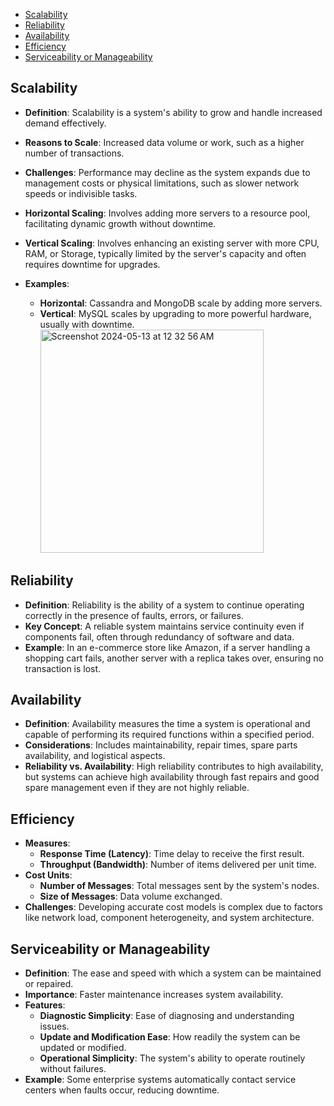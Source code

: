 <!-- @import "[TOC]" {cmd="toc" depthFrom=1 depthTo=6 orderedList=false} -->

<!-- code_chunk_output -->

- [Scalability](#scalability)
- [Reliability](#reliability)
- [Availability](#availability)
- [Efficiency](#efficiency)
- [Serviceability or Manageability](#serviceability-or-manageability)

<!-- /code_chunk_output -->

## Scalability

- **Definition**: Scalability is a system's ability to grow and handle increased demand effectively.
- **Reasons to Scale**: Increased data volume or work, such as a higher number of transactions.
- **Challenges**: Performance may decline as the system expands due to management costs or physical limitations, such as slower network speeds or indivisible tasks.
- **Horizontal Scaling**: Involves adding more servers to a resource pool, facilitating dynamic growth without downtime.
- **Vertical Scaling**: Involves enhancing an existing server with more CPU, RAM, or Storage, typically limited by the server's capacity and often requires downtime for upgrades.
- **Examples**:

  - **Horizontal**: Cassandra and MongoDB scale by adding more servers.
  - **Vertical**: MySQL scales by upgrading to more powerful hardware, usually with downtime.
    <img width="357" alt="Screenshot 2024-05-13 at 12 32 56 AM" src="https://github.com/KadamJay/DesignPreparation/assets/106463391/f1570b09-732d-48f1-821c-472716e2a491">

## Reliability

- **Definition**: Reliability is the ability of a system to continue operating correctly in the presence of faults, errors, or failures.
- **Key Concept**: A reliable system maintains service continuity even if components fail, often through redundancy of software and data.
- **Example**: In an e-commerce store like Amazon, if a server handling a shopping cart fails, another server with a replica takes over, ensuring no transaction is lost.

## Availability

- **Definition**: Availability measures the time a system is operational and capable of performing its required functions within a specified period.
- **Considerations**: Includes maintainability, repair times, spare parts availability, and logistical aspects.
- **Reliability vs. Availability**: High reliability contributes to high availability, but systems can achieve high availability through fast repairs and good spare management even if they are not highly reliable.

## Efficiency

- **Measures**:
  - **Response Time (Latency)**: Time delay to receive the first result.
  - **Throughput (Bandwidth)**: Number of items delivered per unit time.
- **Cost Units**:
  - **Number of Messages**: Total messages sent by the system's nodes.
  - **Size of Messages**: Data volume exchanged.
- **Challenges**: Developing accurate cost models is complex due to factors like network load, component heterogeneity, and system architecture.

## Serviceability or Manageability

- **Definition**: The ease and speed with which a system can be maintained or repaired.
- **Importance**: Faster maintenance increases system availability.
- **Features**:
  - **Diagnostic Simplicity**: Ease of diagnosing and understanding issues.
  - **Update and Modification Ease**: How readily the system can be updated or modified.
  - **Operational Simplicity**: The system's ability to operate routinely without failures.
- **Example**: Some enterprise systems automatically contact service centers when faults occur, reducing downtime.
